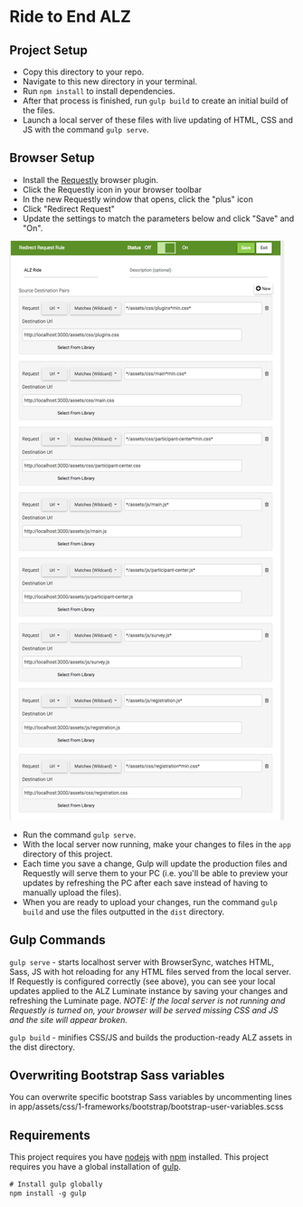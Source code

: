 
# Ride to End ALZ

## Project Setup
* Copy this directory to your repo.
* Navigate to this new directory in your terminal.
* Run `npm install` to install dependencies.
* After that process is finished, run `gulp build` to create an initial build of the files.
* Launch a local server of these files with live updating of HTML, CSS and JS with the command `gulp serve`.

## Browser Setup
* Install the [Requestly](https://chrome.google.com/webstore/detail/requestly-redirect-url-mo/mdnleldcmiljblolnjhpnblkcekpdkpa?hl=en) browser plugin.
* Click the Requestly icon in your browser toolbar
* In the new Requestly window that opens, click the "plus" icon
* Click "Redirect Request"
* Update the settings to match the parameters below and click "Save" and "On".
  
![Redirect Request Settings](requestly_settings_alz_ride.png)
* Run the command `gulp serve`.
* With the local server now running, make your changes to files in the `app` directory of this project.
* Each time you save a change, Gulp will update the production files and Requestly will serve them to your PC (i.e. you'll be able to preview your updates by refreshing the PC after each save instead of having to manually upload the files).
* When you are ready to upload your changes, run the command `gulp build` and use the files outputted in the `dist` directory.



## Gulp Commands
`gulp serve` - starts localhost server with BrowserSync, watches HTML, Sass, JS with hot reloading for any HTML files served from the local server. If Requestly is configured correctly (see above), you can see your local updates applied to the ALZ Luminate instance by saving your changes and refreshing the Luminate page. *NOTE: If the local server is not running and Requestly is turned on, your browser will be served missing CSS and JS and the site will appear broken.*

`gulp build` - minifies CSS/JS and builds the production-ready ALZ assets in the dist directory.

## Overwriting Bootstrap Sass variables
You can overwrite specific bootstrap Sass variables by uncommenting lines in app/assets/css/1-frameworks/bootstrap/bootstrap-user-variables.scss

## Requirements
This project requires you have [nodejs](https://nodejs.org/en/) with [npm](https://www.npmjs.com/get-npm) installed.
This project requires you have a global installation of [gulp](http://gulpjs.com/).
```
# Install gulp globally
npm install -g gulp
```